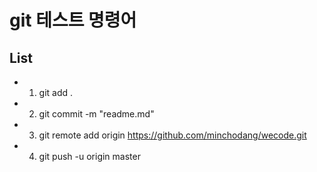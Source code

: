 # git 테스트 명령어 

## List

* 1. git add .
* 2. git commit -m "readme.md"
* 3. git remote add origin https://github.com/minchodang/wecode.git
* 4. git push -u origin master

